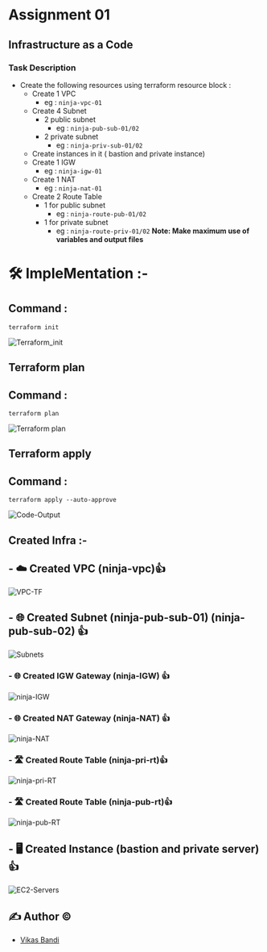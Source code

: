 
# Assignment 01

## Infrastructure as a Code
### Task Description
- Create the following resources using terraform resource block :
    - Create 1 VPC
        - eg : `ninja-vpc-01`
    - Create 4 Subnet
        - 2 public subnet
            - eg : `ninja-pub-sub-01/02`
        - 2 private subnet
            - eg : `ninja-priv-sub-01/02`
    - Create instances in it ( bastion and private instance)
    - Create 1 IGW
        - eg : `ninja-igw-01`
    - Create 1 NAT
        - eg : `ninja-nat-01`
    - Create 2 Route Table
        - 1 for public subnet
            - eg : `ninja-route-pub-01/02`
        - 1 for private subnet
            - eg : `ninja-route-priv-01/02`
**Note: Make maximum use of variables and output files**

# 🛠 ImpleMentation :-

## Command : 
~~~
terraform init
~~~

![Terraform_init](https://github.com/vikas418/Terraform_Tasks/assets/149520276/855b05a7-519e-4798-aa9d-c72205f084fb)


## Terraform plan
## Command : 
~~~
terraform plan
~~~

![Terraform plan](https://github.com/vikas418/Terraform_Tasks/assets/149520276/7e7f8acb-e59c-4ffb-8ac5-a2c15d713254)


## Terraform apply
## Command : 
~~~
terraform apply --auto-approve
~~~

![Code-Output](https://github.com/vikas418/Terraform_Tasks/assets/149520276/5524763e-1e9d-436a-a854-4f63263a5c46)


## Created Infra :-
## -  ☁️ **Created VPC** (ninja-vpc)👍
![VPC-TF](https://github.com/vikas418/Terraform_Tasks/assets/149520276/78e499f8-b23d-41ec-8140-d97fc57d63d5)

## - 🌐 **Created Subnet** (ninja-pub-sub-01) (ninja-pub-sub-02) 👍
![Subnets](https://github.com/vikas418/Terraform_Tasks/assets/149520276/4c2ab5ac-eb07-4d74-b238-640272ccdf63)


### - 🌐 **Created IGW Gateway** (ninja-IGW) 👍
![ninja-IGW](https://github.com/vikas418/Terraform_Tasks/assets/149520276/7b4289f5-5f0c-44e9-a0e2-54fc9276ffc7)


### - 🌐 **Created NAT Gateway** (ninja-NAT) 👍
![ninja-NAT](https://github.com/vikas418/Terraform_Tasks/assets/149520276/5bee5c13-49b2-446c-a20a-15b91847693c)


### - 🛣️ **Created Route Table** (ninja-pri-rt)👍

![ninja-pri-RT](https://github.com/vikas418/Terraform_Tasks/assets/149520276/ceb7e042-fc00-4294-a5c5-c0f7fedc26d7)

### - 🛣️ **Created Route Table** (ninja-pub-rt)👍

![ninja-pub-RT](https://github.com/vikas418/Terraform_Tasks/assets/149520276/77cf3ded-c066-4645-8c58-a006334c48fc)


## - 🖥️ **Created Instance** (bastion and private server) 👍
![EC2-Servers](https://github.com/vikas418/Terraform_Tasks/assets/149520276/fb658248-b929-42fd-b408-dea70264b0fd)



## ✍️ Author :copyright:

- [Vikas Bandi](https://github.com/vikas418)
